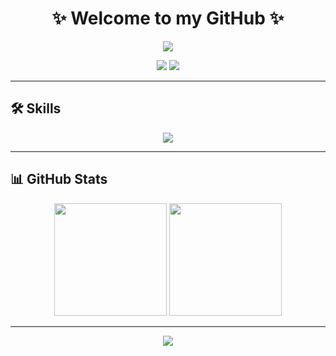 <h1 align="center">✨ Welcome to my GitHub ✨</h1>

<p align="center">
  <img src="https://capsule-render.vercel.app/api?type=waving&color=gradient&height=180&section=header&text=Hello,%20I'm%20YEO!&fontSize=32&fontColor=ffffff" />
</p>

<p align="center">
  <a href="mailto:ymg090724@naver.com"><img src="https://img.shields.io/badge/Contact-Me-red?style=flat-square&logo=gmail"></a>
  <img src="https://img.shields.io/github/followers/your-github-id?style=social">
</p>

---


## 🛠️ Skills

<p align="center">
  <img src="https://skillicons.dev/icons?i=python,js,html,css,react,vscode,github" />
</p>

---

## 📊 GitHub Stats

<p align="center">
  <img src="https://github-readme-stats.vercel.app/api?username=your-github-id&show_icons=true&theme=tokyonight" height="180" />
  <img src="https://github-readme-streak-stats.herokuapp.com/?user=your-github-id&theme=tokyonight" height="180" />
</p>

---

<p align="center">
  <img src="https://quotes-github-readme.vercel.app/api?type=horizontal&theme=radical" />
</p>

